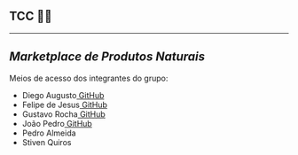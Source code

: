 ## TCC 👨‍💻
---
## _Marketplace de Produtos Naturais_

Meios de acesso dos integrantes do grupo:

* Diego Augusto[ GitHub](https://github.com/Diego0668)
* Felipe de Jesus[ GitHub](https://github.com/FelipeMarani)
* Gustavo Rocha[ GitHub](https://github.com/Gus303)
* João Pedro[ GitHub](https://github.com/jpshawty38)
* Pedro Almeida
* Stiven Quiros 


